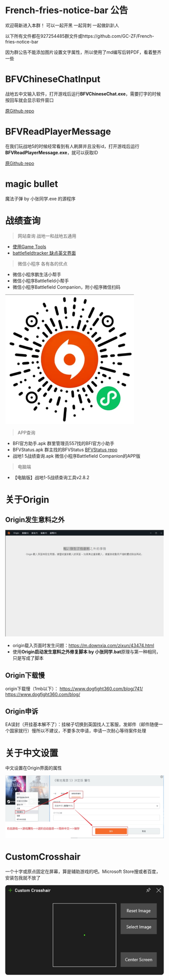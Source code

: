 <h1>French-fries-notice-bar
公告
</h1>

欢迎萌新进入本群！ 可以一起开黑 一起背刺 一起做趴趴人

以下所有文件都在927254485群文件或https://github.com/GC-ZF/French-fries-notice-bar

因为群公告不能添加图片设置文字属性，所以使用了md编写后转PDF，看着整齐一些

# BFVChineseChatInput

战地五中文输入软件，打开游戏后运行**BFVChineseChat.exe**，需要打字的时候按回车就会显示软件窗口

[原Github repo](https://github.com/moshuiD/BFVChineseChatInput)

# BFVReadPlayerMessage

在我们玩战地5的时候经常看到有人刷屏并且没有id，打开游戏后运行**BFVReadPlayerMessage.exe**，就可以获取ID

[原Github repo](https://github.com/moshuiD/BFVReadPlayerMessage)

# magic bullet

魔法子弹 by 小张同学.exe 的源程序

# 战绩查询

> 网站查询  战地一和战地五通用

* [使用Game Tools](https://gametools.network/stats)
* [battlefieldtracker 缺点英文界面](https://battlefieldtracker.com/)

> 微信小程序  各有各的优点

* 微信小程序鹏生活小帮手
* 微信小程序Battlefield小帮手
* 微信小程序Battlefield Companion，附小程序微信扫码

<img src="https://github.com/GC-ZF/French-fries-notice-bar/blob/main/img/Battlefield%20Companion.jpg?raw=true" style="zoom:50%;" />

> APP查询  

* BFI官方助手.apk  群里管理员557找的BFI官方小助手
* BFVStatus.apk  群主找的BFVStatus [BFVStatus repo](https://github.com/dzxrly/BFVStatus)
* 战地1 5战绩查询.apk  微信小程序Battlefield Companion的APP版

> 电脑端

* 【电脑版】战地1-5战绩查询工具v2.8.2

# 关于Origin

<h2>Origin发生意料之外</h2>

![](https://github.com/GC-ZF/French-fries-notice-bar/blob/main/img/origin%E5%8F%91%E7%94%9F%E6%84%8F%E6%96%99%E4%B9%8B%E5%A4%96.jpg?raw=true)

* origin载入页面时发生问题：https://m.downxia.com/zixun/43474.html
* 使用**Origin启动发生意料之外修复脚本 by 小张同学.bat**原理与第一种相同，只是写成了脚本

<h2>Origin下载慢</h2>

origin下载慢（1mb以下）：
https://www.dogfight360.com/blog/741/
https://www.dogfight360.com/blog/

<h2>Origin申诉</h2>

EA误封（开挂基本解不了）：挂梯子切换到英国找人工客服，发邮件（邮件随便一个国家就行）慢所以不建议，不要多次申请，申请一次耐心等待案件处理
# 关于中文设置

中文设置在Origin界面的属性

![](https://github.com/GC-ZF/French-fries-notice-bar/blob/main/img/%E6%B8%B8%E6%88%8F%E4%B8%AD%E6%96%87.jpg?raw=true)
# CustomCrosshair

一个十字或原点固定在屏幕，算是辅助游戏的吧。Microsoft Store搜或者百度，安装包我就不放了

![](https://github.com/GC-ZF/French-fries-notice-bar/blob/main/img/CustomCrosshair.jpg?raw=true)
